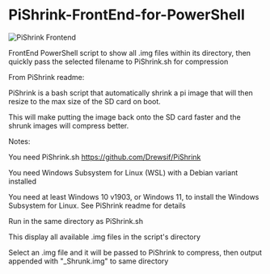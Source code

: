 # PiShrink-FrontEnd-for-PowerShell

![PiShrink Frontend](https://github.com/user-attachments/assets/7ba450e8-055b-4700-81c6-fa8e7084101a)

FrontEnd PowerShell script to show all .img files within its directory, then quickly pass the selected filename to PiShrink.sh for compression

From PiShrink readme: 

PiShrink is a bash script that automatically shrink a pi image that will then resize to the max size of the SD card on boot. 

This will make putting the image back onto the SD card faster and the shrunk images will compress better.


Notes:

You need PiShrink.sh https://github.com/Drewsif/PiShrink

You need Windows Subsystem for Linux (WSL) with a Debian variant installed

You need at least Windows 10 v1903, or Windows 11, to install the Windows Subsystem for Linux. See PiShrink readme for details


Run in the same directory as PiShrink.sh

This display all available .img files in the script's directory

Select an .img file and it will be passed to PiShrink to compress, then output appended with "_Shrunk.img" to same directory
